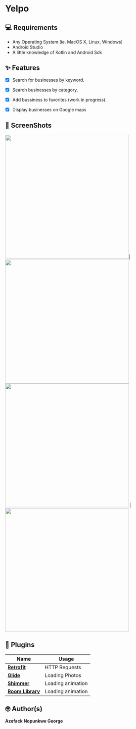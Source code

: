 # Yelpo


## 💻 Requirements

- Any Operating System (ie. MacOS X, Linux, Windows)
- Android Studio
- A little knowledge of Kotlin and Android Sdk

## ✨ Features
- [x] Search for businesses by keyword.
- [x] Search businesses by category.
- [x] Add bussiness to favorites (work in progress).
- [x] Display businesses on Google maps


## 📸 ScreenShots

 <img src="app/src/main/assets/shimmer_loading.png" width="400">| <img src="app/src/main/assets/home_page.png" width="400">  
 <img src="app/src/main/assets/search_found.png" width="400">   | <img src="app/src/main/assets/search_not_found.png" width="400">


## 🔌 Plugins

| Name                                                    | Usage                                               |
| ------------------------------------------------------- | --------------------------------------------------- |
| [**Retrofit**](https://square.github.io/retrofit/)      | HTTP Requests                                       |
| [**Glide**](https://bumptech.github.io/glide/)          | Loading Photos                                      |
| [**Shimmer**](https://facebook.github.io/shimmer-android/)| Loading animation                                 |
| [**Room Library**](https://developer.android.com/jetpack/androidx/releases/room)| Loading animation           |


## 🤓 Author(s)

**Azefack Nopunkwe George**
